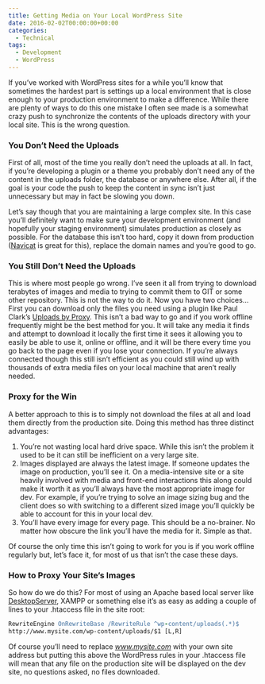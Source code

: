 ```yaml
---
title: Getting Media on Your Local WordPress Site
date: 2016-02-02T00:00:00+00:00
categories:
  - Technical
tags:
  - Development
  - WordPress
---
```


If you’ve worked with WordPress sites for a while you’ll know that sometimes the hardest part is settings up a local environment that is close enough to your production environment to make a difference. While there are plenty of ways to do this one mistake I often see made is a somewhat crazy push to synchronize the contents of the uploads directory with your local site. This is the wrong question.

### You Don’t Need the Uploads

First of all, most of the time you really don’t need the uploads at all. In fact, if you’re developing a plugin or a theme you probably don’t need any of the content in the uploads folder, the database or anywhere else. After all, if the goal is your code the push to keep the content in sync isn’t just unnecessary but may in fact be slowing you down.

Let’s say though that you are maintaining a large complex site. In this case you’ll definitely want to make sure your development environment (and hopefully your staging environment) simulates production as closely as possible. For the database this isn’t too hard, copy it down from production ([Navicat][1] is great for this), replace the domain names and you’re good to go.

### You Still Don’t Need the Uploads

This is where most people go wrong. I’ve seen it all from trying to download terabytes of images and media to trying to commit them to GIT or some other repository. This is not the way to do it. Now you have two choices… First you can download only the files you need using a plugin like Paul Clark’s [Uploads by Proxy][2]. This isn’t a bad way to go and if you work offline frequently might be the best method for you. It will take any media it finds and attempt to download it locally the first time it sees it allowing you to easily be able to use it, online or offline, and it will be there every time you go back to the page even if you lose your connection. If you’re always connected though this still isn’t efficient as you could still wind up with thousands of extra media files on your local machine that aren’t really needed.

### Proxy for the Win

A better approach to this is to simply not download the files at all and load them directly from the production site. Doing this method has three distinct advantages:

1. You’re not wasting local hard drive space. While this isn’t the problem it used to be it can still be inefficient on a very large site.
2. Images displayed are always the latest image. If someone updates the image on production, you’ll see it. On a media-intensive site or a site heavily involved with media and front-end interactions this along could make it worth it as you’ll always have the most appropriate image for dev. For example, if you’re trying to solve an image sizing bug and the client does so with switching to a different sized image you’ll quickly be able to account for this in your local dev.
3. You’ll have every image for every page. This should be a no-brainer. No matter how obscure the link you’ll have the media for it. Simple as that.

Of course the only time this isn’t going to work for you is if you work offline regularly but, let’s face it, for most of us that isn’t the case these days.

### How to Proxy Your Site’s Images

So how do we do this? For most of using an Apache based local server like [DesktopServer][3], XAMPP or something else it’s as easy as adding a couple of lines to your .htaccess file in the site root:

``` apache
RewriteEngine OnRewriteBase /RewriteRule ^wp-content/uploads(.*)$
http://www.mysite.com/wp-content/uploads/$1 [L,R]
```

Of course you’ll need to replace _www.mysite.com_ with your own site address but putting this above the WordPress rules in your .htaccess file will mean that any file on the production site will be displayed on the dev site, no questions asked, no files downloaded.

 [1]: http://www.navicat.com
 [2]: https://wordpress.org/plugins/uploads-by-proxy/
 [3]: https://serverpress.com